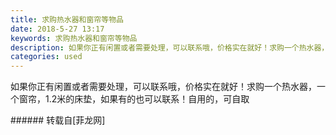 ```yaml
---
title: 求购热水器和窗帘等物品
date: 2018-5-27 13:17
keywords: 求购热水器和窗帘等物品
description: 如果你正有闲置或者需要处理，可以联系哦，价格实在就好！求购一个热水器，一个窗帘，1.2米的床垫，如果有的也可以联系！自用的，可自取
categories: used
---
```

<td class="t_f" id="postmessage_1367278">

如果你正有闲置或者需要处理，可以联系哦，价格实在就好！求购一个热水器，一个窗帘，1.2米的床垫，如果有的也可以联系！自用的，可自取<br/>
</td>
###### 转载自[菲龙网]